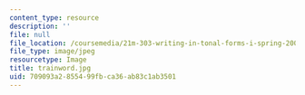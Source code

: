 ```yaml
---
content_type: resource
description: ''
file: null
file_location: /coursemedia/21m-303-writing-in-tonal-forms-i-spring-2009/709093a2855499fbca36ab83c1ab3501_trainword.jpg
file_type: image/jpeg
resourcetype: Image
title: trainword.jpg
uid: 709093a2-8554-99fb-ca36-ab83c1ab3501
---
```

